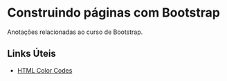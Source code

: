 # Construindo páginas com Bootstrap
Anotações relacionadas ao curso de Bootstrap.

## Links Úteis
- [HTML Color Codes](https://htmlcolorcodes.com/)